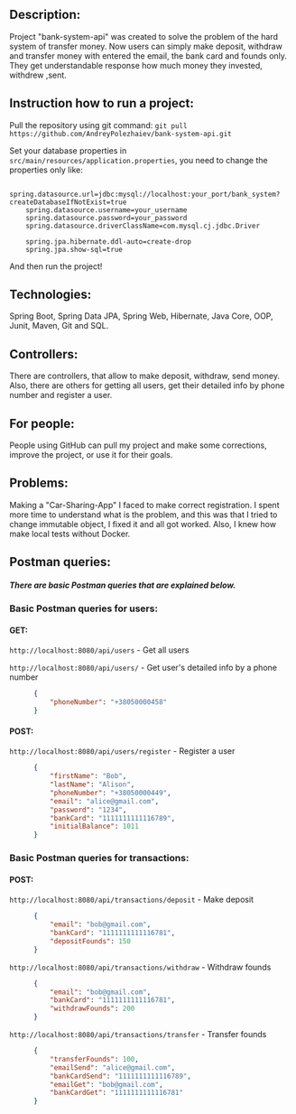 ## **Description:**

Project "bank-system-api" was created to solve the problem of the hard system of transfer money.
Now users can simply make deposit, withdraw and transfer money with entered the email, the bank card and founds only.
They get understandable response how much money they invested, withdrew ,sent.

## **Instruction how to run a project:**
Pull the repository using git command: 
`git pull https://github.com/AndreyPolezhaiev/bank-system-api.git`

Set your database properties in `src/main/resources/application.properties`,
you need to change the properties only like:
```
    spring.datasource.url=jdbc:mysql://localhost:your_port/bank_system?createDatabaseIfNotExist=true
    spring.datasource.username=your_username
    spring.datasource.password=your_password
    spring.datasource.driverClassName=com.mysql.cj.jdbc.Driver
    
    spring.jpa.hibernate.ddl-auto=create-drop
    spring.jpa.show-sql=true
```
And then run the project!

## **Technologies:**

Spring Boot, Spring Data JPA, Spring Web, Hibernate, Java Core, OOP, Junit, Maven, Git and SQL.

## **Controllers:**

There are controllers, that allow to make deposit, withdraw, send money.
Also, there are others for getting all users, get their detailed info by phone number and register a user.

## **For people:**

People using GitHub can pull my project and make some corrections, improve the project, or use it for their goals.

## **Problems:**

Making a "Car-Sharing-App" I faced to make correct registration.
I spent more time to understand what is the problem, and this was that I tried
to change immutable object, I fixed it and all got worked.
Also, I knew how make local tests without Docker.

## **Postman queries:**

##### There are basic Postman queries that are explained below.

### **Basic Postman queries for users:**

#### GET:

`http://localhost:8080/api/users` - Get all users

`http://localhost:8080/api/users/` - Get user's detailed info by a phone number
```json
      {
          "phoneNumber": "+38050000458"
      }
```

#### POST:

`http://localhost:8080/api/users/register` - Register a user
```json
      {
          "firstName": "Bob",
          "lastName": "Alison",
          "phoneNumber": "+38050000449",
          "email": "alice@gmail.com",
          "password": "1234",
          "bankCard": "1111111111116789",
          "initialBalance": 1011
      }
```


### **Basic Postman queries for transactions:**

#### POST:

`http://localhost:8080/api/transactions/deposit` - Make deposit
```json
      {
          "email": "bob@gmail.com",
          "bankCard": "1111111111116781",
          "depositFounds": 150
      }
```

`http://localhost:8080/api/transactions/withdraw` - Withdraw founds
```json
      {
          "email": "bob@gmail.com",
          "bankCard": "1111111111116781",
          "withdrawFounds": 200
      } 
```

`http://localhost:8080/api/transactions/transfer` - Transfer founds
```json
      {
          "transferFounds": 100,
          "emailSend": "alice@gmail.com",
          "bankCardSend": "1111111111116789",
          "emailGet": "bob@gmail.com",
          "bankCardGet": "1111111111116781"
      }
```

